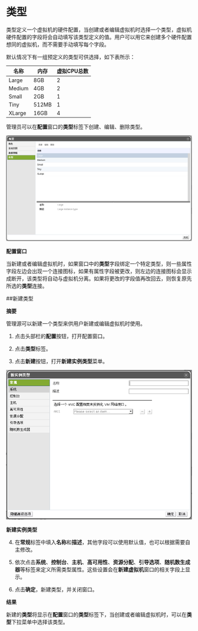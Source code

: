 # 类型

类型定义一个虚拟机的硬件配置，当创建或者编辑虚拟机时选择一个类型，虚拟机硬件配置的字段将会自动填写该类型定义的值。用户可以用它来创建多个硬件配置想同的虚拟机，而不需要手动填写每个字段。

默认情况下有一组预定义的类型可供选择，如下表所示：

|名称|内存|虚拟CPU总数|
|----|----|-----------|
|Large|8GB|2|
|Medium|4GB|2|
|Small|2GB|1|
|Tiny|512MB|1|
|XLarge|16GB|4|

管理员可以在**配置**窗口的**类型**标签下创建、编辑、删除类型。

![配置窗口](../images/Instance-Types.png)

**配置窗口**

当新建或者编辑虚拟机时，如果窗口中的**类型**字段绑定一个特定类型，则一些属性字段左边会出现一个连接图标，如果有属性字段被更改，则左边的连接图标会显示成断开，该类型将自动与虚拟机分离。如果将更改的字段值再改回去，则恢复原先所选的**类型**连接。

##新建类型

**摘要**

管理源可以新建一个类型来供用户新建或编辑虚拟机时使用。

1. 点击头部栏的**配置**按钮，打开配置窗口。

2. 点击**类型**标签。

3. 点击**新建**按钮，打开**新建实例类型**菜单。

 ![新建实例类型](../images/New-Instance-Type.png)

 **新建实例类型**

4. 在**常规**标签中填入**名称**和**描述**，其他字段可以使用默认值，也可以根据需要自主修改。

5. 依次点击**系统**、**控制台**、**主机**、**高可用性**、**资源分配**、**引导选项**、**随机数生成器**等标签来定义所需类型属性。这些设置会在**新建虚拟机**窗口的相关字段上显示。

6. 点击**确定**，新建类型，并关闭窗口。

**结果**

新建的**类型**将显示在**配置**窗口的**类型**标签下，当创建或者编辑虚拟机时，可以在**类型**下拉菜单中选择该类型。
